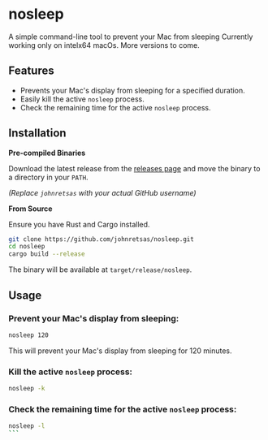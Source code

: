 # nosleep

A simple command-line tool to prevent your Mac from sleeping
Currently working only on intelx64 macOs. More versions to come.

## Features

- Prevents your Mac's display from sleeping for a specified duration.
- Easily kill the active `nosleep` process.
- Check the remaining time for the active `nosleep` process.

## Installation

**Pre-compiled Binaries**

Download the latest release from the [releases page](https://github.com/johnretsas/nosleep/releases) and move the binary to a directory in your `PATH`.

_(Replace `johnretsas` with your actual GitHub username)_

**From Source**

Ensure you have Rust and Cargo installed.

```bash
git clone https://github.com/johnretsas/nosleep.git
cd nosleep
cargo build --release
```

The binary will be available at `target/release/nosleep`.

## Usage

### Prevent your Mac's display from sleeping:

```bash
nosleep 120
```

This will prevent your Mac's display from sleeping for 120 minutes.

### Kill the active `nosleep` process:

```bash
nosleep -k
```

### Check the remaining time for the active `nosleep` process:

````bash
nosleep -l
```